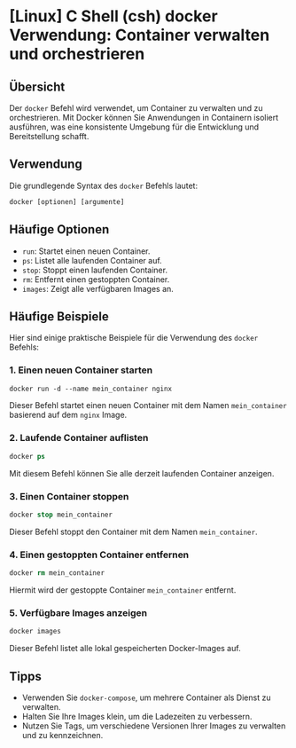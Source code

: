 # [Linux] C Shell (csh) docker Verwendung: Container verwalten und orchestrieren

## Übersicht
Der `docker` Befehl wird verwendet, um Container zu verwalten und zu orchestrieren. Mit Docker können Sie Anwendungen in Containern isoliert ausführen, was eine konsistente Umgebung für die Entwicklung und Bereitstellung schafft.

## Verwendung
Die grundlegende Syntax des `docker` Befehls lautet:

```csh
docker [optionen] [argumente]
```

## Häufige Optionen
- `run`: Startet einen neuen Container.
- `ps`: Listet alle laufenden Container auf.
- `stop`: Stoppt einen laufenden Container.
- `rm`: Entfernt einen gestoppten Container.
- `images`: Zeigt alle verfügbaren Images an.

## Häufige Beispiele
Hier sind einige praktische Beispiele für die Verwendung des `docker` Befehls:

### 1. Einen neuen Container starten
```csh
docker run -d --name mein_container nginx
```
Dieser Befehl startet einen neuen Container mit dem Namen `mein_container` basierend auf dem `nginx` Image.

### 2. Laufende Container auflisten
```csh
docker ps
```
Mit diesem Befehl können Sie alle derzeit laufenden Container anzeigen.

### 3. Einen Container stoppen
```csh
docker stop mein_container
```
Dieser Befehl stoppt den Container mit dem Namen `mein_container`.

### 4. Einen gestoppten Container entfernen
```csh
docker rm mein_container
```
Hiermit wird der gestoppte Container `mein_container` entfernt.

### 5. Verfügbare Images anzeigen
```csh
docker images
```
Dieser Befehl listet alle lokal gespeicherten Docker-Images auf.

## Tipps
- Verwenden Sie `docker-compose`, um mehrere Container als Dienst zu verwalten.
- Halten Sie Ihre Images klein, um die Ladezeiten zu verbessern.
- Nutzen Sie Tags, um verschiedene Versionen Ihrer Images zu verwalten und zu kennzeichnen.
